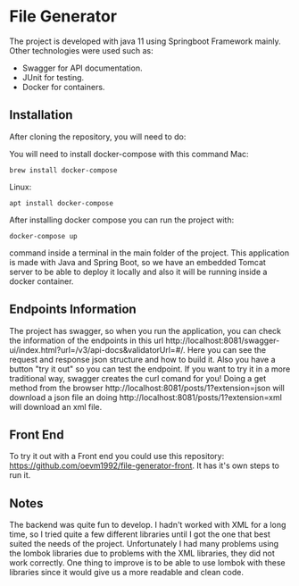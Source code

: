 # File Generator

The project is developed with java 11 using Springboot Framework mainly. Other technologies were used such as:

  - Swagger for API documentation.
  - JUnit for testing.
  - Docker for containers.

## Installation 

After cloning the repository, you will need to do:

You will need to install docker-compose with this command 
Mac: 
```
brew install docker-compose
```

Linux: 
```
apt install docker-compose
```

After installing docker compose you can run the project with:

```
docker-compose up
```

command inside a terminal in the main folder of the project. This application is made with Java and Spring Boot, so we have an embedded Tomcat server to be able to deploy it locally and also it will be running inside a docker container.


## Endpoints Information

The project has swagger, so when you run the application, you can check the information of the endpoints in this url http://localhost:8081/swagger-ui/index.html?url=/v3/api-docs&validatorUrl=#/. Here you can see the request and response json structure and how to build it. Also you have a button "try it out" so you can test the endpoint. If you want to try it in a more traditional way, swagger creates the curl comand for you!
Doing a get method from the browser http://localhost:8081/posts/1?extension=json will download a json file an doing http://localhost:8081/posts/1?extension=xml will download an xml file.

## Front End

To try it out with a Front end you could use this repository: https://github.com/oevm1992/file-generator-front. It has it's own steps to run it.

## Notes

The backend was quite fun to develop. I hadn't worked with XML for a long time, so I tried quite a few different libraries until I got the one that best suited the needs of the project. Unfortunately I had many problems using the lombok libraries due to problems with the XML libraries, they did not work correctly. One thing to improve is to be able to use lombok with these libraries since it would give us a more readable and clean code.


